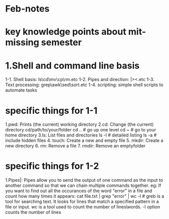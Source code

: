 # Feb-notes
# key knowledge points about mit-missing semester

# 1.Shell and command line basis
  1-1. Shell basis: ls\cd\mv\cp\rm.etc
  1-2. Pipes and direction: |\>\<.etc
  1-3. Text processing: grep\awk\sed\sort.etc
  1-4. scripting: simple shell scripts to automate tasks
     
# specific things for 1-1
1.pwd: Prints (the current) working directory
2.cd: Change (the current) directory cd/path/to/your/folder
      cd .. # go up one level
      cd ~ # go to your home directory
3.ls: List files and directories
      ls -l # detailed listing
      ls -a # include hidden files
4. touch: Create a new and empty file
5. mkdir: Create a new directory
6. rm: Remove a file
7. rmdir: Remove an emptyfolder

# specific things for 1-2
1.Pipes|: Pipes allow you to send the output of one command as the input to another command so that we can chain multiple commands together.
          eg: If you want to find out all the occurances of the word "error" in a file and count how many times it appears:
          cat file.txt | grep "error" | wc -l
          # greb is a tool for searching text. It looks for lines that match a specified pattern in a file or input. wc is a tool used to count the number of lines\words. -l option counts the number of lines
